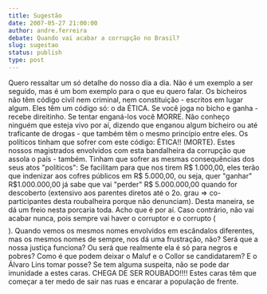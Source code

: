 ```yaml
---
title: Sugestão
date: 2007-05-27 21:00:00
author: andre.ferreira
debate: Quando vai acabar a corrupção no Brasil?
slug: sugestao
status: publish 
type: post
---
```


Quero ressaltar um só detalhe do nosso dia a dia. Não é um exemplo a ser seguido, mas é um bom exemplo para o que eu quero falar. Os bicheiros não têm código civil nem criminal, nem constituição - escritos em lugar algum. Eles têm um código só: o da ÉTICA. Se você joga no bicho e ganha - recebe direitinho. Se tentar enganá-los você MORRE. Não conheço ninguém que esteja vivo por aí, dizendo que enganou algum bicheiro ou até traficante de drogas - que também têm o mesmo princípio entre eles. Os políticos tinham que sofrer com este código: ÉTICA!! (MORTE). Estes nossos magistrados envolvidos com esta bandalheira da corrupção que assola o país - também. Tinham que sofrer as mesmas consequências dos seus atos "políticos": Se facilitam para que nos tirem R$ 1.000,00, eles terão que indenizar aos cofres públicos em R$ 5.000,00, ou seja, quer "ganhar" R$1.000.000,00 já sabe que vai "perder" R$ 5.000.000,00 quando for descoberto (extensivo aos parentes diretos até o 2o. grau => co-participantes desta roubalheira porque não denunciam). Desta maneira, se dá um freio nesta porcaria toda. Acho que é por aí. Caso contrário, não vai acabar nunca, pois sempre vai haver o corruptor e o corrupto ($$$$). Quando vemos os mesmos nomes envolvidos em escândalos diferentes, mas os mesmos nomes de sempre, nos dá uma frustração, não? Será que a nossa justiça funciona? Ou será que realmente ela é só para negros e pobres? Como é que podem deixar o Maluf e o Collor se candidatarem? E o Álvaro Lins tomar posse? Se tem alguma suspeita, não se pode dar imunidade a estes caras. CHEGA DE SER ROUBADO!!!! Estes caras têm que começar a ter medo de sair nas ruas e encarar a população de frente.  

